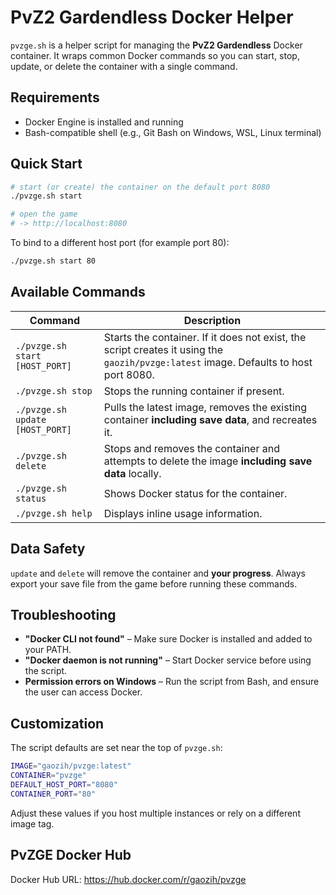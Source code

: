 # PvZ2 Gardendless Docker Helper

`pvzge.sh` is a helper script for managing the **PvZ2 Gardendless** Docker container. It wraps common Docker commands so you can start, stop, update, or delete the container with a single command.

## Requirements

- Docker Engine is installed and running
- Bash-compatible shell (e.g., Git Bash on Windows, WSL, Linux terminal)

## Quick Start

```bash
# start (or create) the container on the default port 8080
./pvzge.sh start

# open the game
# -> http://localhost:8080
```

To bind to a different host port (for example port 80):

```bash
./pvzge.sh start 80
```

## Available Commands

| Command | Description |
|---------|-------------|
| `./pvzge.sh start [HOST_PORT]` | Starts the container. If it does not exist, the script creates it using the `gaozih/pvzge:latest` image. Defaults to host port 8080. |
| `./pvzge.sh stop` | Stops the running container if present. |
| `./pvzge.sh update [HOST_PORT]` | Pulls the latest image, removes the existing container **including save data**, and recreates it. |
| `./pvzge.sh delete` | Stops and removes the container and attempts to delete the image **including save data** locally. |
| `./pvzge.sh status` | Shows Docker status for the container. |
| `./pvzge.sh help` | Displays inline usage information. |

## Data Safety

`update` and `delete` will remove the container and **your progress**. Always export your save file from the game before running these commands.

## Troubleshooting

- **"Docker CLI not found"** – Make sure Docker is installed and added to your PATH.
- **"Docker daemon is not running"** – Start Docker service before using the script.
- **Permission errors on Windows** – Run the script from Bash, and ensure the user can access Docker.

## Customization

The script defaults are set near the top of `pvzge.sh`:

```bash
IMAGE="gaozih/pvzge:latest"
CONTAINER="pvzge"
DEFAULT_HOST_PORT="8080"
CONTAINER_PORT="80"
```

Adjust these values if you host multiple instances or rely on a different image tag.


## PvZGE Docker Hub

Docker Hub URL: https://hub.docker.com/r/gaozih/pvzge

